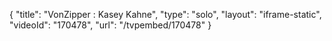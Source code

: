 {
    "title": "VonZipper : Kasey Kahne",
    "type": "solo",
    "layout": "iframe-static",
    "videoId": "170478",
    "url": "\/tvpembed\/170478"
}